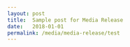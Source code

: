 ```yaml
---
layout: post
title:  Sample post for Media Release
date:   2018-01-01
permalink: /media/media-release/test
---
```

